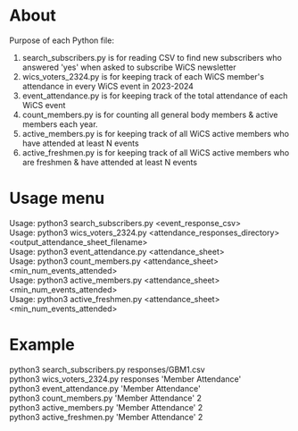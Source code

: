 # About
Purpose of each Python file:
<ol>
    <li>search_subscribers.py is for reading CSV to find new subscribers who answered 'yes' when asked to subscribe WiCS newsletter</li>
    <li>wics_voters_2324.py is for keeping track of each WiCS member's attendance in every WiCS event in 2023-2024</li>
    <li>event_attendance.py is for keeping track of the total attendance of each WiCS event</li>
    <li>count_members.py is for counting all general body members & active members each year.</li>
    <li>active_members.py is for keeping track of all WiCS active members who have attended at least N events</li>
    <li>active_freshmen.py is for keeping track of all WiCS active members who are freshmen & have attended at least N events</li>
</ol>

# Usage menu
Usage: python3 search_subscribers.py <event_response_csv>
<br>Usage: python3 wics_voters_2324.py <attendance_responses_directory> <output_attendance_sheet_filename>
<br>Usage: python3 event_attendance.py <attendance_sheet>
<br>Usage: python3 count_members.py <attendance_sheet> <min_num_events_attended>
<br>Usage: python3 active_members.py <attendance_sheet> <min_num_events_attended>
<br>Usage: python3 active_freshmen.py <attendance_sheet> <min_num_events_attended>

# Example
python3 search_subscribers.py responses/GBM1.csv
<br>python3 wics_voters_2324.py responses 'Member Attendance'
<br>python3 event_attendance.py 'Member Attendance'
<br>python3 count_members.py 'Member Attendance' 2
<br>python3 active_members.py 'Member Attendance' 2
<br>python3 active_freshmen.py 'Member Attendance' 2
